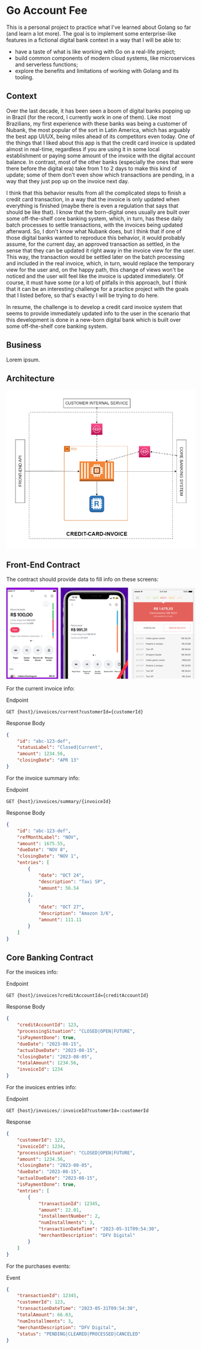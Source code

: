# Go Account Fee

This is a personal project to practice what I've learned about Golang so far (and learn a lot more). The goal is to implement some enterprise-like features in a fictional digital bank context in a way that I will be able to:
- have a taste of what is like working with Go on a real-life project;
- build common components of modern cloud systems, like microservices and serverless functions;
- explore the benefits and limitations of working with Golang and its tooling.

## Context

Over the last decade, it has been seen a boom of digital banks popping up in Brazil (for the record, I currently work in one of them). Like most Brazilians, my first experience with these banks was being a customer of Nubank, the most popular of the sort in Latin America, which has arguably the best app UI/UX, being miles ahead of its competitors even today. One of the things that I liked about this app is that the credit card invoice is updated almost in real-time, regardless if you are using it in some local establishment or paying some amount of the invoice with the digital account balance. In contrast, most of the other banks (especially the ones that were there before the digital era) take from 1 to 2 days to make this kind of update; some of them don't even show which transactions are pending, in a way that they just pop up on the invoice next day. 

I think that this behavior results from all the complicated steps to finish a credit card transaction, in a way that the invoice is only updated when everything is finished (maybe there is even a regulation that says that should be like that). I know that the born-digital ones usually are built over some off-the-shelf core banking system, which, in turn, has these daily batch processes to settle transactions, with the invoices being updated afterward. So, I don't know what Nubank does, but I think that if one of those digital banks wanted to reproduce this behavior, it would probably assume, for the current day, an approved transaction as settled, in the sense that they can be updated it right away in the invoice view for the user. This way, the transaction would be settled later on the batch processing and included in the real invoice, which, in turn, would replace the temporary view for the user and, on the happy path, this change of views won't be noticed and the user will feel like the invoice is updated immediately. Of course, it must have some (or a lot) of pitfalls in this approach, but I think that it can be an interesting challenge for a practice project with the goals that I listed before, so that's exactly I will be trying to do here.

In resume, the challenge is to develop a credit card invoice system that seems to provide immediately updated info to the user in the scenario that this development is done in a new-born digital bank which is built over some off-the-shelf core banking system.

## Business

Lorem ipsum.

## Architecture

![plot](./images/arch-diag.png)

## Front-End Contract

The contract should provide data to fill info on these screens:

![plot](./images/screens.png)

For the current invoice info:

Endpoint
```
GET {host}/invoices/current?customerId={customerId}
```

Response Body
```json
{
    "id": "abc-123-def",
    "statusLabel": "Closed|Current",
    "amount": 1234.56,
    "closingDate": "APR 13"
}
```

For the invoice summary info:

Endpoint
```
GET {host}/invoices/summary/{invoiceId}
```

Response Body
```json
{
    "id": "abc-123-def",
    "refMonthLabel": "NOV",
    "amount": 1675.55,
    "dueDate": "NOV 8",
    "closingDate": "NOV 1",
    "entries": [
        {
            "date": "OCT 24",
            "description": "Taxi SP",
            "amount": 56.54
        },
        {
            "date": "OCT 27",
            "description": "Amazon 3/6",
            "amount": 111.11
        }
    ]
}
```


## Core Banking Contract

For the invoices info:

Endpoint
```
GET {host}/invoices?creditAccountId={creditAccountId}
```

Response Body
```json
{
    "creditAccountId": 123,
    "processingSituation": "CLOSED|OPEN|FUTURE",
    "isPaymentDone": true,
    "dueDate": "2023-08-15",
    "actualDueDate": "2023-08-15",
    "closingDate": "2023-08-05",
    "totalAmount": 1234.56,
    "invoiceId": 1234
}
```

For the invoices entries info:

Endpoint
```
GET {host}/invoices/:invoiceId?customerId=:customerId
```

Response
```json
{
    "customerId": 123,
    "invoiceId": 1234,
    "processingSituation": "CLOSED|OPEN|FUTURE",
    "amount": 1234.56,
    "closingDate": "2023-08-05",
    "dueDate": "2023-08-15",
    "actualDueDate": "2023-08-15",
    "isPaymentDone": true,
    "entries": [
        {
            "transactionId": 12345,
            "amount": 22.01,
            "installmentNumber": 2,
            "numInstallments": 3,
            "transactionDateTime": "2023-05-31T09:54:30",
            "merchantDescription": "DFV Digital"
        }
    ]
}
```

For the purchases events:

Event
```json
{
    "transactionId": 12345,
    "customerId": 123,
    "transactionDateTime": "2023-05-31T09:54:30",
    "totalAmount": 66.03,
    "numInstallments": 3,
    "merchantDescription": "DFV Digital",
    "status": "PENDING|CLEARED|PROCESSED|CANCELED"
}
```